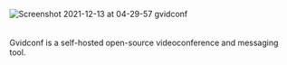 ![Screenshot 2021-12-13 at 04-29-57 gvidconf](https://user-images.githubusercontent.com/64042667/145748087-d2467998-c0da-470d-8c94-0f4184c02630.png)<br/><br/><br/>
Gvidconf is a self-hosted open-source videoconference and messaging tool.<br/>
